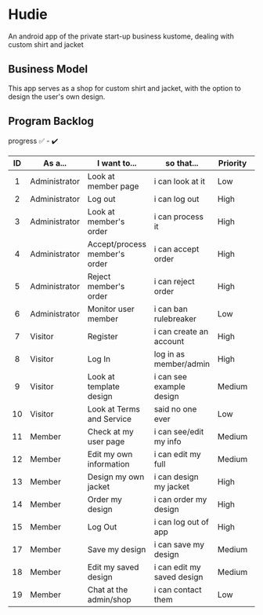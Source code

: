 # Hudie
An android app of the private start-up business kustome, dealing with custom shirt and jacket

## Business Model
This app serves as a shop for custom shirt and jacket, with the option to design the user's own design.

## Program Backlog

progress :white_check_mark: - :heavy_check_mark:

| ID | As a... | I want to... | so that... | Priority | Progress |
| :-: | --- | --- | --- | --- | :-: |
| 1 | Administrator | Look at member page | i can look at it | Low |  |
| 2 | Administrator | Log out | i can log out | High | |
| 3 | Administrator | Look at member's order | i can process it | High | |
| 4 | Administrator | Accept/process member's order | i can accept order | High | |
| 5 | Administrator | Reject member's order | i can reject order | High | |
| 6 | Administrator | Monitor user member | i can ban rulebreaker | Low | |
| 7 | Visitor | Register | i can create an account | High | |
| 8 | Visitor | Log In  | log in as member/admin | High | |
| 9 | Visitor | Look at template design | i can see example design | Medium | |
| 10 | Visitor | Look at Terms and Service | said no one ever | Low |  |
| 11 | Member | Check at my user page | i can see/edit my info | Medium | |
| 12 | Member | Edit my own information | i can edit my full | Medium | |
| 13 | Member | Design my own jacket | i can design my jacket | High | |
| 14 | Member | Order my design | i can order my design | High | |
| 15 | Member | Log Out | i can log out of app | High | |
| 17 | Member | Save my design | i can save my design | Medium | | 
| 18 | Member | Edit my saved design | i can edit my saved design | Medium | |
| 19 | Member | Chat at the admin/shop | i can contact them | Low | |
